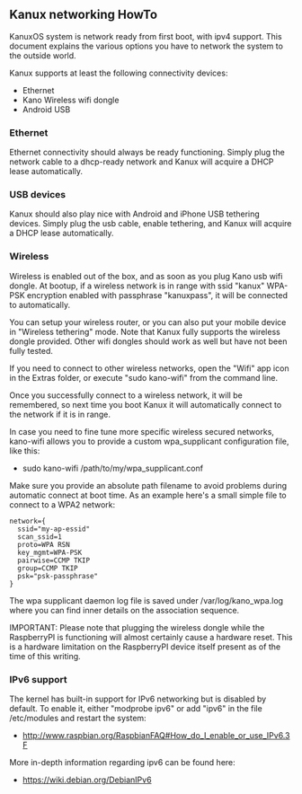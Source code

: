 ## Kanux networking HowTo

KanuxOS system is network ready from first boot, with ipv4 support.
This document explains the various options you have to network the system
to the outside world.

Kanux supports at least the following connectivity devices:

- Ethernet
- Kano Wireless wifi dongle 
- Android  USB 

### Ethernet

Ethernet connectivity should always be ready functioning. Simply plug the network cable
to a dhcp-ready network and Kanux will acquire a DHCP lease automatically.

### USB devices

Kanux should also play nice with Android and iPhone USB tethering devices.
Simply plug the usb cable, enable tethering, and Kanux will acquire a DHCP lease automatically.

### Wireless

Wireless is enabled out of the box, and as soon as you plug Kano usb wifi dongle.
At bootup, if a wireless network is in range with ssid "kanux"
WPA-PSK encryption enabled with passphrase "kanuxpass", it will
be connected to automatically. 

You can setup your wireless router, or you can also put your mobile device
in "Wireless tethering" mode. Note that Kanux fully supports the wireless dongle
provided. Other wifi dongles should work as well but have not been fully tested.

If you need to connect to other wireless networks, open the "Wifi" app icon
in the Extras folder, or execute "sudo kano-wifi" from the command line.

Once you successfully connect to a wireless network, it will be remembered,
so next time you boot Kanux it will automatically connect to the network
if it is in range.

In case you need to fine tune more specific wireless secured networks,
kano-wifi allows you to provide a custom wpa_supplicant configuration file, 
like this:

 * sudo kano-wifi /path/to/my/wpa_supplicant.conf

Make sure you provide an absolute path filename to avoid problems during
automatic connect at boot time. As an example here's a small simple file
to connect to a WPA2 network:

```
network={
  ssid="my-ap-essid"
  scan_ssid=1
  proto=WPA RSN
  key_mgmt=WPA-PSK
  pairwise=CCMP TKIP
  group=CCMP TKIP
  psk="psk-passphrase"
}
```

The wpa supplicant daemon log file is saved under /var/log/kano_wpa.log
where you can find inner details on the association sequence.

IMPORTANT: Please note that plugging the wireless dongle while the RaspberryPI
is functioning will almost certainly cause a hardware reset. This is a
hardware limitation on the RaspberryPI device itself present as of the time
of this writing.

### IPv6 support

The kernel has built-in support for IPv6 networking but is disabled by default.
To enable it, either "modprobe ipv6" or add "ipv6" in the file /etc/modules
and restart the system:

- http://www.raspbian.org/RaspbianFAQ#How_do_I_enable_or_use_IPv6.3F

More in-depth information regarding ipv6 can be found here:

- https://wiki.debian.org/DebianIPv6
